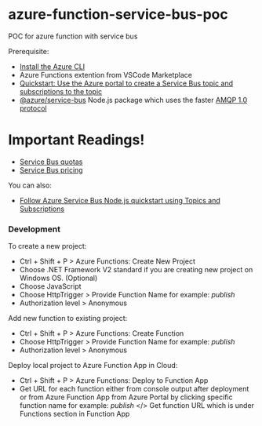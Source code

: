 # azure-function-service-bus-poc
POC for azure function with service bus

Prerequisite:
    
  - [Install the Azure CLI](https://docs.microsoft.com/en-us/cli/azure/install-azure-cli?view=azure-cli-latest)
  - Azure Functions extention from VSCode Marketplace 
  - [Quickstart: Use the Azure portal to create a Service Bus topic and subscriptions to the topic](https://docs.microsoft.com/en-us/azure/service-bus-messaging/service-bus-quickstart-topics-subscriptions-portal)
  - [@azure/service-bus](https://www.npmjs.com/package/@azure/service-bus) Node.js package which uses the faster [AMQP 1.0 protocol](https://docs.microsoft.com/en-us/azure/service-bus-messaging/service-bus-amqp-overview)

# Important Readings!

  - [Service Bus quotas](https://docs.microsoft.com/en-us/azure/service-bus-messaging/service-bus-quotas)
  - [Service Bus pricing](https://azure.microsoft.com/en-gb/pricing/details/service-bus/)


You can also:
  - [Follow Azure Service Bus Node.js quickstart using Topics and Subscriptions](https://docs.microsoft.com/en-us/azure/service-bus-messaging/service-bus-nodejs-how-to-use-topics-subscriptions-new-package)

### Development

To create a new project:
- Ctrl + Shift +  P > Azure Functions: Create New Project
- Choose .NET Framework V2 standard if you are creating new project on Windows OS. (Optional)
- Choose JavaScript
- Choose HttpTrigger > Provide Function Name for example: *publish*
- Authorization level > Anonymous

Add new function to existing project:
- Ctrl + Shift +  P > Azure Functions: Create Function
- Choose HttpTrigger > Provide Function Name for example: *publish*
- Authorization level > Anonymous

Deploy local project to Azure Function App in Cloud: 
- Ctrl + Shift +  P > Azure Functions: Deploy to Function App
- Get URL for each function either from console output after deployment or from Azure Function App from Azure Portal by clicking specific function name for example: *publish* </> Get function URL which is under Functions section in Function App


